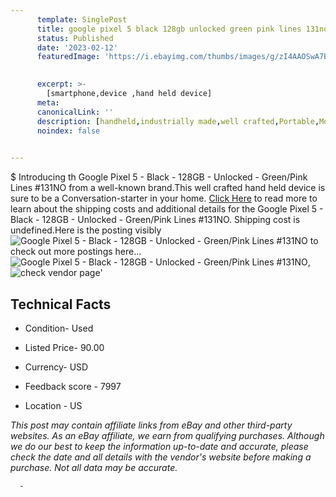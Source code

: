 ```yaml
---
      template: SinglePost
      title: google pixel 5 black 128gb unlocked green pink lines 131no
      status: Published
      date: '2023-02-12'
      featuredImage: 'https://i.ebayimg.com/thumbs/images/g/zI4AAOSwA7BjhUBN/s-l225.jpg'
       

      excerpt: >-
        [smartphone,device ,hand held device]
      meta:
      canonicalLink: ''
      description: [handheld,industrially made,well crafted,Portable,Mobile,Compact,Convenient,Lightweight,Maneuverable,Man-portable,Miniature,Carriable,Hand-held,Light,Holdable,Transportable,Mobile device,Pocket-sized,On-the-go,Wireless,Cordless,Compact size,Convenient size, smartphone,device ,hand held device]
      noindex: false
      

---
```

$
      Introducing th Google Pixel 5 - Black - 128GB - Unlocked - Green/Pink Lines #131NO from a well-known brand.This well crafted hand held device is sure to be a Conversation-starter in your home. [Click Here](https://www.ebay.com/itm/255969638282?hash=item3b98fab78a%3Ag%3AzI4AAOSwA7BjhUBN&mkevt=1&mkcid=1&mkrid=711-53200-19255-0&campid=%253CePNCampaignId%253E&customid=%253CreferenceId%253E&toolid=10049) to read more to learn about the shipping costs and additional details for the Google Pixel 5 - Black - 128GB - Unlocked - Green/Pink Lines #131NO. Shipping cost is undefined.Here is the posting visibly ![Google Pixel 5 - Black - 128GB - Unlocked - Green/Pink Lines #131NO](https://i.ebayimg.com/thumbs/images/g/zI4AAOSwA7BjhUBN/s-l225.jpg) to check out more postings here... ![Google Pixel 5 - Black - 128GB - Unlocked - Green/Pink Lines #131NO](https://i.ebayimg.com/images/g/zI4AAOSwA7BjhUBN/s-l1600.jpg), ![check vendor page](https://origin-galleryplus.ebayimg.com/ws/web/255969638282_2_0_1/225x225.jpg,https://origin-galleryplus.ebayimg.com/ws/web/255969638282_3_0_1/225x225.jpg,https://origin-galleryplus.ebayimg.com/ws/web/255969638282_4_0_1/225x225.jpg)'

      

 ## Technical Facts 



     
      

 - Condition- Used 


      

 - Listed Price- 90.00 


      

 - Currency- USD 


      

 - Feedback score - 7997 


      

 - Location - US 


      
      

 *_This post may contain affiliate links from eBay and other third-party websites. As an eBay affiliate, we earn from qualifying purchases. Although we do our best to keep the information up-to-date and accurate, please check the date and all details with the vendor's website before making a purchase. Not all data may be accurate._*




      -
